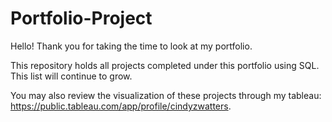 # Portfolio-Project

Hello! Thank you for taking the time to look at my portfolio.

This repository holds all projects completed under this portfolio using SQL. This list will continue to grow.

You may also review the visualization of these projects through my tableau: https://public.tableau.com/app/profile/cindyzwatters.

